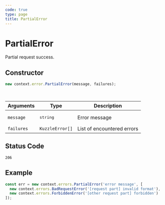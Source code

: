 ```yaml
---
code: true
type: page
title: PartialError
---
```


# PartialError



Partial request success.

## Constructor

```js
new context.error.PartialError(message, failures);
```

<br/>

| Arguments  | Type                                                               | Description                |
| ---------- | ------------------------------------------------------------------ | -------------------------- |
| `message`  | <pre>string</pre>                                                  | Error message              |
| `failures` | `KuzzleError[]` | List of encountered errors |

## Status Code

`206`

## Example

```js
const err = new context.errors.PartialError('error message', [
  new context.errors.BadRequestError('[request part] invalid format'),
  new context.errors.ForbiddenError('[other request part] forbidden')
]);
```
